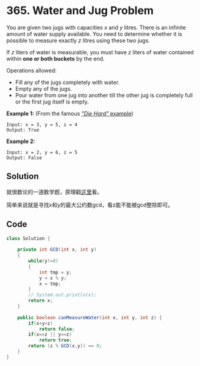 # 365. Water and Jug Problem

You are given two jugs with capacities *x* and *y* litres. There is an infinite amount of water supply available. You need to determine whether it is possible to measure exactly *z* litres using these two jugs.

If *z* liters of water is measurable, you must have *z* liters of water contained within **one or both buckets** by the end.

Operations allowed:

- Fill any of the jugs completely with water.
- Empty any of the jugs.
- Pour water from one jug into another till the other jug is completely full or the first jug itself is empty.

**Example 1:** (From the famous [*"Die Hard"* example](https://www.youtube.com/watch?v=BVtQNK_ZUJg))

```
Input: x = 3, y = 5, z = 4
Output: True
```

**Example 2:**

```
Input: x = 2, y = 6, z = 5
Output: False
```



## Solution

就很数论的一道数学题，原理戳[这里](<https://leetcode.com/problems/water-and-jug-problem/discuss/83715/Math-solution-Java-solution>)看。

简单来说就是寻找x和y的最大公约数gcd，看z能不能被gcd整除即可。



## Code

```java
class Solution {
    
    private int GCD(int x, int y)
    {
        while(y!=0)
        {
            int tmp = y;
            y = x % y;
            x = tmp;
        }
        // System.out.println(x);
        return x;
    }
    
    public boolean canMeasureWater(int x, int y, int z) {
        if(x+y<z)
            return false;
        if(x==z || y==z)
            return true;
        return (z % GCD(x,y)) == 0;
    }
}
```

